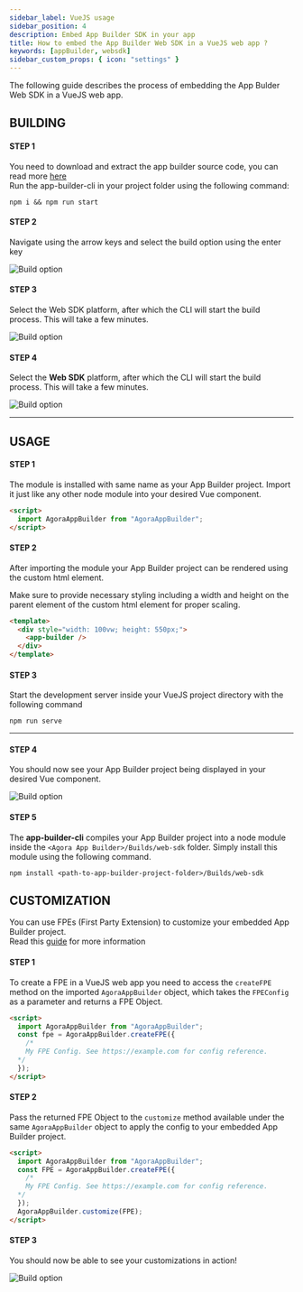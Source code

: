 ```yaml
---
sidebar_label: VueJS usage
sidebar_position: 4
description: Embed App Builder SDK in your app
title: How to embed the App Builder Web SDK in a VueJS web app ?
keywords: [appBuilder, websdk]
sidebar_custom_props: { icon: "settings" }
---
```


The following guide describes the process of embedding the App Bulder Web SDK in a VueJS web app.

## BUILDING

#### STEP 1

You need to download and extract the app builder source code, you can read more [here](/turn-key/quickstart)<br/> Run the app-builder-cli in your project folder using the following command:

```shell
npm i && npm run start
```

#### STEP 2

Navigate using the arrow keys and select the build option using the enter key

<image alt="Build option" lightImageSrc="sdk/vue/1.png" darkImageSrc="sdk/vue/1.png" />

#### STEP 3

Select the Web SDK platform, after which the CLI will start the build process. This will take a few minutes.

<image alt="Build option" lightImageSrc="sdk/vue/2.png" darkImageSrc="sdk/vue/2.png" />

#### STEP 4

Select the <strong>Web SDK</strong> platform, after which the CLI will start the build process. This will take a few minutes.

<image alt="Build option" lightImageSrc="sdk/vue/3.png" darkImageSrc="sdk/vue/3.png" />

<hr/>

## USAGE

#### STEP 1

The module is installed with same name as your App Builder project. Import it just like any other node module into your desired Vue component.

```html
<script>
  import AgoraAppBuilder from "AgoraAppBuilder";
</script>
```

#### STEP 2

After importing the module your App Builder project can be rendered using the <app-builder /> custom html element.

Make sure to provide necessary styling including a width and height on the parent element of the custom html element for proper scaling.

```html {2-4}
<template>
  <div style="width: 100vw; height: 550px;">
    <app-builder />
  </div>
</template>
```

#### STEP 3

Start the development server inside your VueJS project directory with the following command

`npm run serve`

<hr/>

#### STEP 4

You should now see your App Builder project being displayed in your desired Vue component.

<image alt="Build option" lightImageSrc="sdk/vue/5.png" darkImageSrc="sdk/vue/5.png" />

#### STEP 5

The **app-builder-cli** compiles your App Builder project into a node module inside the `<Agora App Builder>/Builds/web-sdk` folder. Simply install this module using the following command.

<!-- RHS -->

```shell
npm install <path-to-app-builder-project-folder>/Builds/web-sdk
```

## CUSTOMIZATION

You can use FPEs (First Party Extension) to customize your embedded App Builder project.<br/>
Read this [guide](/first-party-extension/quickstart) for more information

#### STEP 1

<!-- LHS -->

To create a FPE in a VueJS web app you need to access the `createFPE` method on the imported `AgoraAppBuilder` object, which takes the `FPEConfig` as a parameter and returns a FPE Object.

<!-- RHS -->

```html {3-7}
<script>
  import AgoraAppBuilder from "AgoraAppBuilder";
  const fpe = AgoraAppBuilder.createFPE({
    /*
    My FPE Config. See https://example.com for config reference.
  */
  });
</script>
```

#### STEP 2

<!-- LHS -->

Pass the returned FPE Object to the `customize` method available under the same `AgoraAppBuilder` object to apply the config to your embedded App Builder project.

<!-- RHS -->

```html {8}
<script>
  import AgoraAppBuilder from "AgoraAppBuilder";
  const FPE = AgoraAppBuilder.createFPE({
    /*
    My FPE Config. See https://example.com for config reference.
  */
  });
  AgoraAppBuilder.customize(FPE);
</script>
```

#### STEP 3

<!-- LHS -->

You should now be able to see your customizations in action!

<!-- RHS -->

<!-- ![Website with App Builder embedded customized](./6.png) -->
<image alt="Build option" lightImageSrc="sdk/vue/6.png" darkImageSrc="sdk/vue/6.png" />
